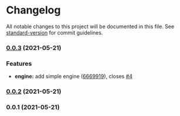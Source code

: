 # Changelog

All notable changes to this project will be documented in this file. See [standard-version](https://github.com/conventional-changelog/standard-version) for commit guidelines.

### [0.0.3](https://github.com/krsteen/conventionalcommits/compare/0.0.2...0.0.3) (2021-05-21)


### Features

* **engine:** add simple engine ([6669919](https://github.com/krsteen/conventionalcommits/commit/6669919b4e9d48ce24cd8b9b317629566dad08fe)), closes [#4](https://github.com/krsteen/conventionalcommits/issues/4)

### [0.0.2](https://github.com/krsteen/conventionalcommits/compare/0.0.1...0.0.2) (2021-05-21)

### 0.0.1 (2021-05-21)
